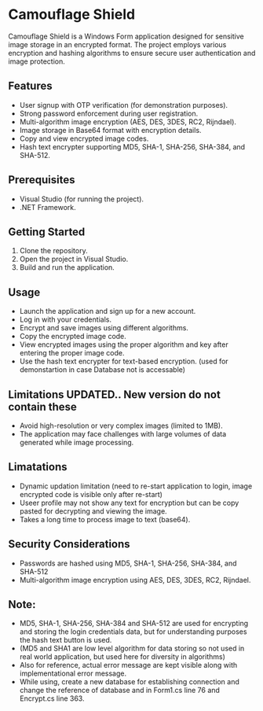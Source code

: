 # Camouflage Shield

Camouflage Shield is a Windows Form application designed for sensitive image storage in an encrypted format.
The project employs various encryption and hashing algorithms to ensure secure user authentication and image protection.

## Features

- User signup with OTP verification (for demonstration purposes).
- Strong password enforcement during user registration.
- Multi-algorithm image encryption (AES, DES, 3DES, RC2, Rijndael).
- Image storage in Base64 format with encryption details.
- Copy and view encrypted image codes.
- Hash text encrypter supporting MD5, SHA-1, SHA-256, SHA-384, and SHA-512.

## Prerequisites

- Visual Studio (for running the project).
- .NET Framework.

## Getting Started

1. Clone the repository.
2. Open the project in Visual Studio.
3. Build and run the application.

## Usage

- Launch the application and sign up for a new account.
- Log in with your credentials.
- Encrypt and save images using different algorithms.
- Copy the encrypted image code.
- View encrypted images using the proper algorithm and key after entering the proper image code.
- Use the hash text encrypter for text-based encryption. (used for demonstartion in case Database not is accessable)

## Limitations UPDATED.. New version do not contain these
- Avoid high-resolution or very complex images (limited to 1MB).
- The application may face challenges with large volumes of data generated while image processing.

## Limatations
- Dynamic updation limitation (need to re-start application to login, image encrypted code is visible only after re-start)
- Useer profile may not show any text for encryption but can be copy pasted for decrypting and viewing the image.
- Takes a long time to process image to text (base64).

## Security Considerations
- Passwords are hashed using MD5, SHA-1, SHA-256, SHA-384, and SHA-512
- Multi-algorithm image encryption using AES, DES, 3DES, RC2, Rijndael.

## Note:
- MD5, SHA-1, SHA-256, SHA-384 and SHA-512 are used for encrypting and storing the login credentials data, but for understanding purposes the hash text button is used.
- (MD5 and SHA1 are low level algorithm for data storing so not used in real world application, but used here for diversity in algorithms)
- Also for reference, actual error message are kept visible along with implementational error message.
- While using, create a new database for establishing connection and change the reference of database and in Form1.cs line 76 and Encrypt.cs line 363.



